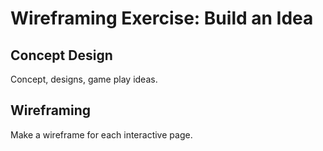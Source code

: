# Wireframing Exercise: Build an Idea

## Concept Design

Concept, designs, game play ideas.

## Wireframing

Make a wireframe for each interactive page.
